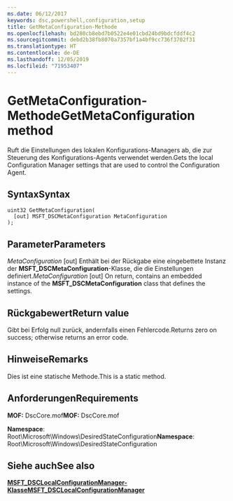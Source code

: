 ```yaml
---
ms.date: 06/12/2017
keywords: dsc,powershell,configuration,setup
title: GetMetaConfiguration-Methode
ms.openlocfilehash: bd280cb8ebd7b0522e4e01cbd24bd9bdcfddf4c2
ms.sourcegitcommit: debd2b38fb8070a7357bf1a4bf9cc736f3702f31
ms.translationtype: HT
ms.contentlocale: de-DE
ms.lasthandoff: 12/05/2019
ms.locfileid: "71953407"
---
```

# <a name="getmetaconfiguration-method"></a><span data-ttu-id="bf4b4-103">GetMetaConfiguration-Methode</span><span class="sxs-lookup"><span data-stu-id="bf4b4-103">GetMetaConfiguration method</span></span>

<span data-ttu-id="bf4b4-104">Ruft die Einstellungen des lokalen Konfigurations-Managers ab, die zur Steuerung des Konfigurations-Agents verwendet werden.</span><span class="sxs-lookup"><span data-stu-id="bf4b4-104">Gets the local Configuration Manager settings that are used to control the Configuration Agent.</span></span>

## <a name="syntax"></a><span data-ttu-id="bf4b4-105">Syntax</span><span class="sxs-lookup"><span data-stu-id="bf4b4-105">Syntax</span></span>

```mof
uint32 GetMetaConfiguration(
  [out] MSFT_DSCMetaConfiguration MetaConfiguration
);
```

## <a name="parameters"></a><span data-ttu-id="bf4b4-106">Parameter</span><span class="sxs-lookup"><span data-stu-id="bf4b4-106">Parameters</span></span>

<span data-ttu-id="bf4b4-107">*MetaConfiguration* \[out\] Enthält bei der Rückgabe eine eingebettete Instanz der **MSFT_DSCMetaConfiguration**-Klasse, die die Einstellungen definiert.</span><span class="sxs-lookup"><span data-stu-id="bf4b4-107">*MetaConfiguration* \[out\] On return, contains an embedded instance of the **MSFT_DSCMetaConfiguration** class that defines the settings.</span></span>

## <a name="return-value"></a><span data-ttu-id="bf4b4-108">Rückgabewert</span><span class="sxs-lookup"><span data-stu-id="bf4b4-108">Return value</span></span>

<span data-ttu-id="bf4b4-109">Gibt bei Erfolg null zurück, andernfalls einen Fehlercode.</span><span class="sxs-lookup"><span data-stu-id="bf4b4-109">Returns zero on success; otherwise returns an error code.</span></span>

## <a name="remarks"></a><span data-ttu-id="bf4b4-110">Hinweise</span><span class="sxs-lookup"><span data-stu-id="bf4b4-110">Remarks</span></span>

<span data-ttu-id="bf4b4-111">Dies ist eine statische Methode.</span><span class="sxs-lookup"><span data-stu-id="bf4b4-111">This is a static method.</span></span>

## <a name="requirements"></a><span data-ttu-id="bf4b4-112">Anforderungen</span><span class="sxs-lookup"><span data-stu-id="bf4b4-112">Requirements</span></span>

<span data-ttu-id="bf4b4-113">**MOF:** DscCore.mof</span><span class="sxs-lookup"><span data-stu-id="bf4b4-113">**MOF:** DscCore.mof</span></span>

<span data-ttu-id="bf4b4-114">**Namespace**: Root\Microsoft\Windows\DesiredStateConfiguration</span><span class="sxs-lookup"><span data-stu-id="bf4b4-114">**Namespace**: Root\Microsoft\Windows\DesiredStateConfiguration</span></span>

## <a name="see-also"></a><span data-ttu-id="bf4b4-115">Siehe auch</span><span class="sxs-lookup"><span data-stu-id="bf4b4-115">See also</span></span>

[<span data-ttu-id="bf4b4-116">**MSFT_DSCLocalConfigurationManager-Klasse**</span><span class="sxs-lookup"><span data-stu-id="bf4b4-116">**MSFT_DSCLocalConfigurationManager**</span></span>](msft-dsclocalconfigurationmanager.md)

